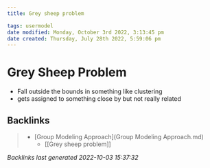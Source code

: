 ```yaml
---
title: Grey sheep problem

tags: usermodel 
date modified: Monday, October 3rd 2022, 3:13:45 pm
date created: Thursday, July 28th 2022, 5:59:06 pm
---
```


# Grey Sheep Problem
- Fall outside the bounds in something like clustering
- gets assigned to something close by but not really related

## Backlinks

> - [Group Modeling Approach](Group Modeling Approach.md)
>   - [[Grey sheep problem]]

_Backlinks last generated 2022-10-03 15:37:32_

